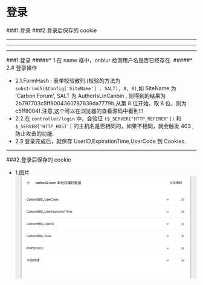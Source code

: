 # 登录


###1.登录
###2.登录后保存的 cookie


***
***
***

###1.登录
#####* 1.在 name 框中，onblur 检测用户名是否已经存在.
#####* 2.# 登录操作
* 2.1.FormHash : 表单校验散列.(校验的方法为 ```substr(md5($Config['SiteName'] . SALT), 8, 8)```,如 SiteName 为 'Carbon Forum', SALT 为 AuthorIsLinCanbin , 则得到的结果为 2b797703c5ff8004360787639da7779b,从第 8 位开始，取 8 位，则为 c5ff8004).注意,这个可以在浏览器的查看源码中看到!!!
* 2.2.在 ```controller/login``` 中，会验证 ```($_SERVER['HTTP_REFERER'])``` 和 ```$_SERVER['HTTP_HOST']``` 的主机名是否相同的，如果不相同，就会触发 403 ,防止攻击的功能.
* 2.3  登录完成后，就保存 UserID,ExpirationTime,UserCode 到 Cookies.



***

###2.登录后保存的 cookie
* 1.图片
![](/assets/ScreenShot2018-03-20_10.44.58.png)